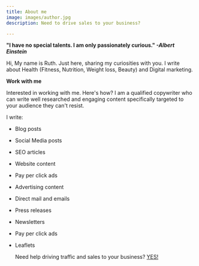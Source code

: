 ```yaml
---
title: About me
image: images/author.jpg
description: Need to drive sales to your business?

---
```

**"I have no special talents. I am only passionately curious." _-Albert Einstein_**

Hi, My name is Ruth. Just here, sharing my curiosities with you. I write about Health (Fitness, Nutrition, Weight loss, Beauty) and Digital marketing.

**Work with me**

Interested in working with me. Here's how? I am a qualified copywriter who can write well researched and engaging content specifically targeted to your audience they can't resist.

I write:

* Blog posts
* Social Media posts
* SEO articles
* Website content
* Pay per click ads
* Advertising content
* Direct mail and emails
* Press releases
* Newsletters
* Pay per click ads
* Leaflets

  Need help driving traffic and sales to your business? [YES!](https://www.ruthchernous.com/contact/)